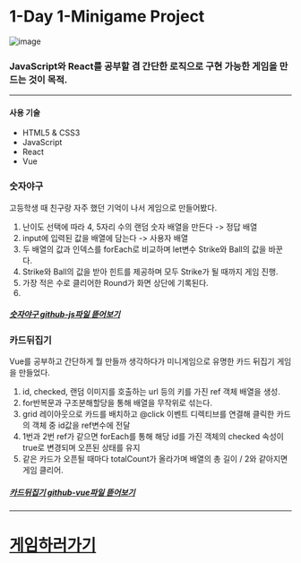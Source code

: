 # 1-Day 1-Minigame Project
![image](https://github.com/frdytheme/oneday-onegame/assets/113487049/ee85b8fb-418e-42f1-baf6-923c756868fc)
### JavaScript와 React를 공부할 겸 간단한 로직으로 구현 가능한 게임을 만드는 것이 목적.
---
#### 사용 기술
* HTML5 & CSS3
* JavaScript
* React
* Vue

### 숫자야구
고등학생 때 친구랑 자주 했던 기억이 나서 게임으로 만들어봤다.

1. 난이도 선택에 따라 4, 5자리 수의 랜덤 숫자 배열을 만든다 -> 정답 배열
2. input에 입력된 값을 배열에 담는다 -> 사용자 배열
3. 두 배열의 값과 인덱스를 forEach로 비교하며 let변수 Strike와 Ball의 값을 바꾼다.
4. Strike와 Ball의 값을 받아 힌트를 제공하며 모두 Strike가 될 때까지 게임 진행.
5. 가장 적은 수로 클리어한 Round가 화면 상단에 기록된다.
6. 
##### [숫자야구 github-js파일 뜯어보기](https://github.com/frdytheme/oneday-onegame/blob/main/src/components/BullAndCows.js)

### 카드뒤집기
Vue를 공부하고 간단하게 뭘 만들까 생각하다가 미니게임으로 유명한 카드 뒤집기 게임을 만들었다.

1. id, checked, 랜덤 이미지를 호출하는 url 등의 키를 가진 ref 객체 배열을 생성.
2. for반복문과 구조분해할당을 통해 배열을 무작위로 섞는다.
3. grid 레이아웃으로 카드를 배치하고 @click 이벤트 디렉티브를 연결해 클릭한 카드의 객체 중 id값을 ref변수에 전달
4. 1번과 2번 ref가 같으면 forEach를 통해 해당 id를 가진 객체의 checked 속성이 true로 변경되며 오픈된 상태를 유지
5. 같은 카드가 오픈될 때마다 totalCount가 올라가며 배열의 총 길이 / 2와 같아지면 게임 클리어.

##### [카드뒤집기 github-vue파일 뜯어보기](https://github.com/frdytheme/MemoryGame/blob/main/src/App.vue)

---

# [게임하러가기](https://frdytheme.github.io/oneday-onegame/)


